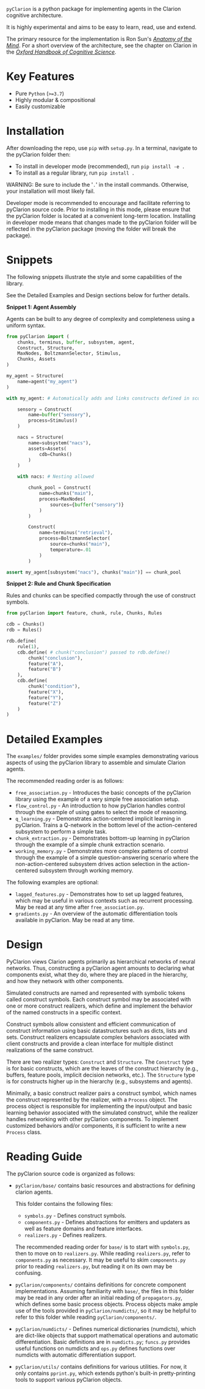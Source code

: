 `pyClarion` is a python package for implementing agents in the Clarion cognitive architecture.

It is highly experimental and aims to be easy to learn, read, use and extend.

The primary resource for the implementation is Ron Sun's [*Anatomy of the Mind*](https://oxford.universitypressscholarship.com/view/10.1093/acprof:oso/9780199794553.001.0001/acprof-9780199794553). For a short overview of the architecture, see the chapter on Clarion in the [*Oxford Handbook of Cognitive Science*](https://www.oxfordhandbooks.com/view/10.1093/oxfordhb/9780199842193.001.0001/oxfordhb-9780199842193). 

# Key Features

- Pure `Python` (`>=3.7`)
- Highly modular & compositional
- Easily customizable

# Installation

After downloading the repo, use `pip` with `setup.py`. In a terminal, navigate to the pyClarion folder then:

- To install in developer mode (recommended), run
```pip install -e .```
- To install as a regular library, run
```pip install .```

WARNING: Be sure to include the '`.`' in the install commands. Otherwise, your installation will most likely fail.

Developer mode is recommended to encourage and facilitate referring to pyClarion source code. Prior to installing in this mode, please ensure that the pyClarion folder is located at a convenient long-term location. Installing in developer mode means that changes made to the pyClarion folder will be reflected in the pyClarion package (moving the folder will break the package).

# Snippets

The following snippets illustrate the style and some capabilities of the library. 

See the Detailed Examples and Design sections below for further details. 

**Snippet 1: Agent Assembly**

Agents can be built to any degree of complexity and completeness using a uniform syntax.

```python
from pyClarion import (
    chunks, terminus, buffer, subsystem, agent,
    Construct, Structure,
    MaxNodes, BoltzmannSelector, Stimulus,
    Chunks, Assets
)

my_agent = Structure(
    name=agent("my_agent")
)

with my_agent: # Automatically adds and links constructs defined in scope

    sensory = Construct(
        name=buffer("sensory"),
        process=Stimulus()
    )

    nacs = Structure(
        name=subsystem("nacs"),
        assets=Assets(
            cdb=Chunks()
        )
    )

    with nacs: # Nesting allowed

        chunk_pool = Construct(
            name=chunks("main"),
            process=MaxNodes(
                sources={buffer("sensory")}
            )
        )

        Construct(
            name=terminus("retrieval"),
            process=BoltzmannSelector(
                source=chunks("main"),
                temperature=.01
            )
        )

assert my_agent[subsystem("nacs"), chunks("main")] == chunk_pool
```

**Snippet 2: Rule and Chunk Specification**

Rules and chunks can be specified compactly through the use of construct symbols.

```python
from pyClarion import feature, chunk, rule, Chunks, Rules

cdb = Chunks()
rdb = Rules()

rdb.define(
    rule(1),
    cdb.define( # chunk("conclusion") passed to rdb.define()
        chunk("conclusion"),
        feature("A"),
        feature("B")
    ),
    cdb.define(
        chunk("condition"),
        feature("X"),
        feature("Y"),
        feature("Z")
    )
)
```

# Detailed Examples

The `examples/` folder provides some simple examples demonstrating various aspects of using the pyClarion library to assemble and simulate Clarion agents.

The recommended reading order is as follows:

- `free_association.py` - Introduces the basic concepts of the pyClarion library using the example of a very simple free association setup.
- `flow_control.py` - An introduction to how pyClarion handles control through the example of using gates to select the mode of reasoning.
- `q_learning.py` - Demonstrates action-centered implicit learning in pyClarion. Trains a Q-network in the bottom level of the action-centered subsystem to perform a simple task.
- `chunk_extraction.py` - Demonstrates bottom-up learning in pyClarion through the example of a simple chunk extraction scenario.  
- `working_memory.py` - Demonstrates more complex patterns of control through the example of a simple question-answering scenario where the non-action-centered subsystem drives action selection in the action-centered subsystem through working memory.

The following examples are optional:

- `lagged_features.py` - Demonstrates how to set up lagged features, which may be useful in various contexts such as recurrent processing. May be read at any time after `free_association.py`.
- `gradients.py` - An overview of the automatic differentiation tools available in pyClarion. May be read at any time.

# Design

PyClarion views Clarion agents primarily as hierarchical networks of neural networks. Thus, constructing a pyClarion agent amounts to declaring what components exist, what they do, where they are placed in the hierarchy, and how they network with other components.

Simulated constructs are named and represented with symbolic tokens called construct symbols. Each construct symbol may be associated with one or more construct realizers, which define and implement the behavior of the named constructs in a specific context. 

Construct symbols allow consistent and efficient communication of construct information using basic datastructures such as dicts, lists and sets. Construct realizers encapsulate complex behaviors associated with client constructs and provide a clean interface for multiple distinct realizations of the same construct.

There are two realizer types: `Construct` and `Structure`. The `Construct` type is for basic constructs, which are the leaves of the construct hierarchy (e.g., buffers, feature pools, implicit decision networks, etc.). The `Structure` type is for constructs higher up in the hierarchy (e.g., subsystems and agents). 

Minimally, a basic construct realizer pairs a construct symbol, which names the construct represented by the realizer, with a `Process` object. The process object is responsible for implementing the input/output and basic learning behavior associated with the simulated construct, while the realizer handles networking with other pyClarion components. To implement customized behaviors and/or components, it is sufficient to write a new `Process` class.


# Reading Guide

The pyClarion source code is organized as follows:

- `pyClarion/base/` contains basic resources and abstractions for defining clarion agents.

    This folder contains the following files:

    - `symbols.py` - Defines construct symbols.
    - `components.py` - Defines abstractions for emitters and updaters as well as feature domains and feature interfaces.
    - `realizers.py` - Defines realizers.

    The recommended reading order for `base/` is to start with `symbols.py`, then to move on to `realizers.py`. While reading `realizers.py`, refer to `components.py` as necessary. It may be useful to skim `components.py` prior to reading `realizers.py`, but reading it on its own may be confusing. 

- `pyClarion/components/` contains definitions for concrete component implementations. Assuming familiarity with `base/`, the files in this folder may be read in any order after an initial reading of `propagators.py`, which defines some basic process objects. Process objects make ample use of the tools provided in `pyClarion/numdicts/`, so it may be helpful to refer to this folder while reading `pyClarion/components/`. 

- `pyClarion/numdicts/` - Defines numerical dictionaries (numdicts), which are dict-like objects that support mathematical operations and automatic differentiation. Basic definitions are in `numdicts.py`; `funcs.py` provides useful functions on numdicts and `ops.py` defines functions over numdicts with automatic differentiation support.

- `pyClarion/utils/` contains definitions for various utilities. For now, it only contains `pprint.py`, which extends python's built-in pretty-printing tools to support various pyClarion objects.
